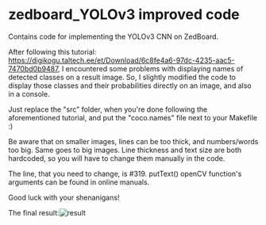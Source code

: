 # zedboard_YOLOv3 improved code
Contains code for implementing the YOLOv3 CNN on ZedBoard.

After following this tutorial: https://digikogu.taltech.ee/et/Download/6c8fe4a6-97dc-4235-aac5-7470bd0b9487, I encountered some problems with displaying names of detected classes on a result image.
So, I slightly modified the code to display those classes and their probabilities directly on an image, and also in a console.

Just replace the "src" folder, when you're done following the aforementioned tutorial, and put the "coco.names" file next to your Makefile :)

Be aware that on smaller images, lines can be too thick, and numbers/words too big. Same goes to big images. 
Line thickness and text size are both hardcoded, so you will have to change them manually in the code. 

The line, that you need to change, is #319. putText() openCV function's arguments can be found in online manuals.

Good luck with your shenanigans!

The final result:![result](https://user-images.githubusercontent.com/26542158/121595344-3b3cce80-ca4f-11eb-8c79-d24ae404220c.jpg)
